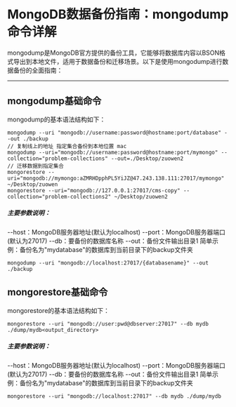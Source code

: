 # MongoDB数据备份指南：mongodump命令详解

mongodump是MongoDB官方提供的备份工具，它能够将数据库内容以BSON格式导出到本地文件，适用于数据备份和迁移场景。以下是使用mongodump进行数据备份的全面指南：

---

## mongodump基础命令

mongodump的基本语法结构如下：
```
mongodump --uri "mongodb://username:password@hostname:port/database" --out ./backup
// 复制线上的地址 指定集合备份到本地位置 mac
mongodump --uri="mongodb://username:password@hostname:port/mymongo" --collection="problem-collections" --out=./Desktop/zuowen2
// 迁移数据到指定集合
mongorestore --uri="mongodb://mymongo:aZMRHDpphPL5YiJZ@47.243.138.111:27017/mymongo" ~/Desktop/zuowen
mongorestore --uri="mongodb://127.0.0.1:27017/cms-copy" --collection="problem-collections2" ~/Desktop/zuowen2

```
##### 主要参数说明：

--host：MongoDB服务器地址(默认为localhost)
--port：MongoDB服务器端口(默认为27017)
--db：要备份的数据库名称
--out：备份文件输出目录‌1
简单示例：备份名为"mydatabase"的数据库到当前目录下的backup文件夹

```
mongodump --uri "mongodb://localhost:27017/{databasename}" --out ./backup
```
## mongorestore基础命令

mongorestore的基本语法结构如下：
```
mongorestore --uri "mongodb://user:pwd@dbserver:27017" --db mydb ./dump/mydb<output_directory>
```
##### 主要参数说明：

--host：MongoDB服务器地址(默认为localhost)
--port：MongoDB服务器端口(默认为27017)
--db：要备份的数据库名称
--out：备份文件输出目录‌1
简单示例：备份名为"mydatabase"的数据库到当前目录下的backup文件夹

```
mongorestore --uri "mongodb://localhost:27017" --db mydb ./dump/mydb
```